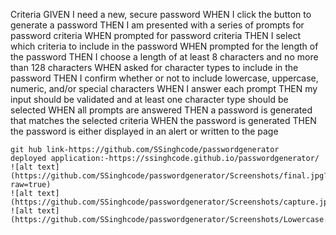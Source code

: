 Criteria
GIVEN I need a new, secure password
WHEN I click the button to generate a password
THEN I am presented with a series of prompts for password criteria
WHEN prompted for password criteria
THEN I select which criteria to include in the password
WHEN prompted for the length of the password
THEN I choose a length of at least 8 characters and no more than 128 characters
WHEN asked for character types to include in the password
THEN I confirm whether or not to include lowercase, uppercase, numeric, and/or special characters
WHEN I answer each prompt
THEN my input should be validated and at least one character type should be selected
WHEN all prompts are answered
THEN a password is generated that matches the selected criteria
WHEN the password is generated
THEN the password is either displayed in an alert or written to the page
```
git hub link-https://github.com/SSinghcode/passwordgenerator
deployed application:-https://ssinghcode.github.io/passwordgenerator/
![alt text](https://github.com/SSinghcode/passwordgenerator/Screenshots/final.jpg?raw=true)
![alt text](https://github.com/SSinghcode/passwordgenerator/Screenshots/capture.jpg)
![alt text](https://github.com/SSinghcode/passwordgenerator/Screenshots/Lowercase.jpg)
